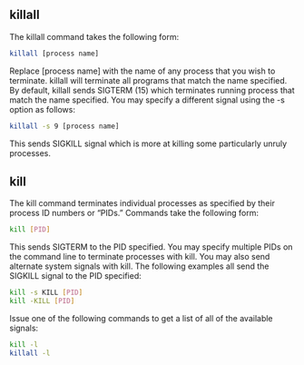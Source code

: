 ## killall
The killall command takes the following form:
```bash
killall [process name]
```
Replace [process name] with the name of any process that you wish to terminate. killall will terminate all programs that match the name specified. By default, killall sends SIGTERM (15) which terminates running process that match the name specified. You may specify a different signal using the -s option as follows:
```bash
killall -s 9 [process name]
```
This sends SIGKILL signal which is more at killing some particularly unruly processes.

## kill
The kill command terminates individual processes as specified by their process ID numbers or “PIDs.” Commands take the following form:
```bash
kill [PID]
```
This sends SIGTERM to the PID specified. You may specify multiple PIDs on the command line to terminate processes with kill. You may also send alternate system signals with kill. The following examples all send the SIGKILL signal to the PID specified:
```bash
kill -s KILL [PID]
kill -KILL [PID]
```

Issue one of the following commands to get a list of all of the available signals:
```bash
kill -l
killall -l
```